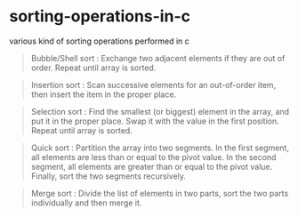 # sorting-operations-in-c
various kind of sorting operations performed in c

>Bubble/Shell sort : Exchange two adjacent elements if they are out of order. Repeat until array is sorted.

>Insertion sort : Scan successive elements for an out-of-order item, then insert the item in the proper place.

>Selection sort : Find the smallest (or biggest) element in the array, and put it in the proper place. Swap it with the value in the first position. Repeat until array is sorted.

>Quick sort : Partition the array into two segments. In the first segment, all elements are less than or equal to the pivot value. In the second segment, all elements are greater than or equal to the pivot value. Finally, sort the two segments recursively.

>Merge sort : Divide the list of elements in two parts, sort the two parts individually and then merge it.
